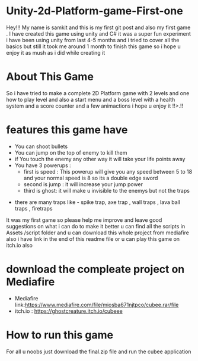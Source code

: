 # Unity-2d-Platform-game-First-one
 Hey!!!
My name is samkit and this is my first git post and also my first game . I have created this game using unity and C# it was a super fun experiment i have been using unity from last 4-5 months and i tried to cover all the basics but still it took me around 1 month to finish this game so i hope u enjoy it as mush as i did while creating it 

# About This Game
So i have tried to make a complete 2D Platform game with 2 levels and one how to play level and also a start menu and a boss level with a health system and a score counter and a few animactions i hope u enjoy it !!>.!! 

# features this game have
- You can shoot bullets 
- You can jump on the top of enemy to kill them 
- if You touch the enemy any other way it will take your life points away 
- You have 3 powerups :
   - first is speed : This powerup will give you any speed between 5 to 18 and your normal speed is 8 so its a double edge sword 
   - second is jump : it will increase your jump power 
   - third is ghost: it will make u invisible to the enemys but not the traps 
 * there are many traps like
         - spike trap, axe trap , wall traps , lava ball traps , firetraps 

It was my first game so please help me improve and leave good suggestions on what i can do to make it better 
u can find all the scripts in Assets /script folder and u can download this whole project from mediafire also i have link in the end of this readme file or u can play this game on itch.io also 

# download the compleate project on Mediafire
- Mediafire link:https://www.mediafire.com/file/miosba671njtpco/cubee.rar/file
- itch.io : https://ghostcreature.itch.io/cubeee
# How to run this game 
For all u noobs just download the final.zip file and run the cubee application 
